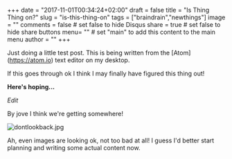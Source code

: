 +++
date = "2017-11-01T00:34:24+02:00"
draft = false
title = "Is Thing Thing on?"
slug = "is-this-thing-on"
tags = ["braindrain","newthings"]
image = ""
comments = false	# set false to hide Disqus
share = true	# set false to hide share buttons
menu= ""		# set "main" to add this content to the main menu
author = ""
+++

Just doing a little test post.  This is being written from the [Atom] (https://atom.io) text editor on my desktop.

If this goes through ok I think I may finally have figured this thing out!

**Here's hoping...**

*Edit*

By jove I think we're getting somewhere!

![dontlookback.jpg](/images/dontlookback.jpg)

Ah, even images are looking ok, not too bad at all!  I guess I'd better start planning and writing some actual content now.
